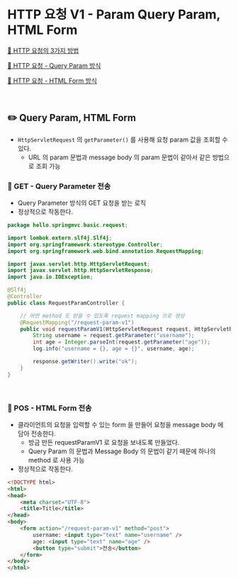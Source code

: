 # HTTP 요청 V1 - Param Query Param, HTML Form

[🔗 HTTP 요청의 3가지 방법](https://github.com/choideakook/TIL/tree/main/Spring/8%20Spring%20MVC%20핵심기술/3%20HTTP%20요청과%20응답)

[🔗 HTTP 요청 - Query Param 방식](https://github.com/choideakook/TIL/blob/main/Spring/8%20Spring%20MVC%20핵심기술/3%20HTTP%20요청과%20응답/230213%201%20GET%20Query%20Parameter.md)

[🔗 HTTP 요청 - HTML Form 방식](https://github.com/choideakook/TIL/blob/main/Spring/8%20Spring%20MVC%20핵심기술/3%20HTTP%20요청과%20응답/230213%202%20POST%20HTML%20Form.md)

<br>

## ✏️ Query Param, HTML Form

- `HttpServletRequest` 의 `getParameter()` 를 사용해 요청 param 값을 조회할 수 있다.
    - URL 의 param 문법과 message body 의 param 문법이 같아서 같은 방법으로 조회 가능

### 📍 GET - Query Parameter 전송

- Query Parameter 방식의 GET 요청을 받는 로직
- 정상적으로 작동한다.

```java
package hello.springmvc.basic.request;

import lombok.extern.slf4j.Slf4j;
import org.springframework.stereotype.Controller;
import org.springframework.web.bind.annotation.RequestMapping;

import javax.servlet.http.HttpServletRequest;
import javax.servlet.http.HttpServletResponse;
import java.io.IOException;

@Slf4j
@Controller
public class RequestParamController {

    // 어떤 method 도 받을 수 있도록 request mapping 으로 생성
    @RequestMapping("/request-param-v1")
    public void requestParamV1(HttpServletRequest request, HttpServletResponse response) throws IOException {
        String username = request.getParameter("username");
        int age = Integer.parseInt(request.getParameter("age"));
        log.info("username = {}, age = {}", username, age);

        response.getWriter().write("ok");
    }
}
```

<br>

### 📍 POS - HTML Form 전송

- 클라이언트의 요청을 입력할 수 있는 form 을 만들어 요청을 message body 에 담아 전송한다.
    - 방금 만든 requestParamV1 로 요청을 보내도록 만들었다.
    - Query Param 의 문법과 Message Body 의 문법이 같기 때문에 하나의 method 로 사용 가능
- 정상적으로 작동한다.

```html
<!DOCTYPE html>
<html>
<head>
    <meta charset="UTF-8">
    <title>Title</title>
</head>
<body>
    <form action="/request-param-v1" method="post">
        username: <input type="text" name="username" />
        age: <input type="text" name="age" />
        <button type="submit">전송</button>
    </form>
</body>
</html>
```